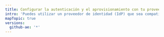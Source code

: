 ```yaml
---
title: Configurar la autenticación y el aprovisionamiento con tu proveedor de identidad
intro: 'Puedes utilizar un proveedor de identidad (IdP) que sea compatible tanto con el inicio de sesión único (SSO) de SAML y con el Sistema para la Administración de Identidad entre Dominios (SCIM) para configurar la autenticación y el aprovisionamiento de usuarios para {% data variables.product.product_location %}.'
mapTopic: true
versions:
  github-ae: '*'
---
```


